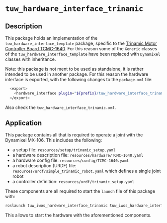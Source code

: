 # `tuw_hardware_interface_trinamic`

## Description

This package holds an implementation of the `tuw_hardware_interface_template` package, specific to the [Trinamic Motor Controller Board TCMC-1640](https://www.trinamic.com/products/modules/details/tmcm-1640/).
For this reason some of the `Generic` classes of the `tuw_hardware_interface_template` have been replaced with `Dynamixel` classes with inheritance.

Note: this package is not ment to be used as standalone, it is rather intended to be used in another package.
For this reason the hardware interface is exported, with the following changes to the `package.xml` file:
```bash
  <export>
    <hardware_interface plugin="${prefix}/tuw_hardware_interface_trinamic.xml"/>
  </export>
```
Also check the `tuw_hardware_interface_trinamic.xml`.

## Application

This package contains all that is required to operate a joint with the Dynamixel MX-106.
This includes the following:
- a setup file: `resources/setup/trinamic_setup.yaml`
- a hardware description file:  `resources/hardware/TCMC-1640.yaml`
- a hardware config file:  `resources/config/TCMC-1640.yaml`
- a robot description (URDF) file: `resources/urdf/simple_trinamic_robot.yaml` which defines a single joint robot
- a controller definition: `resources/urdf/trinamic_setup.yaml`

These components are all required to start the `launch` file of this package with:
```bash
roslaunch tuw_iwos_hardware_interface_trinamic tuw_iwos_hardware_interface_trinamic_node.launch
```
This allows to start the hardware with the aforementioned components.